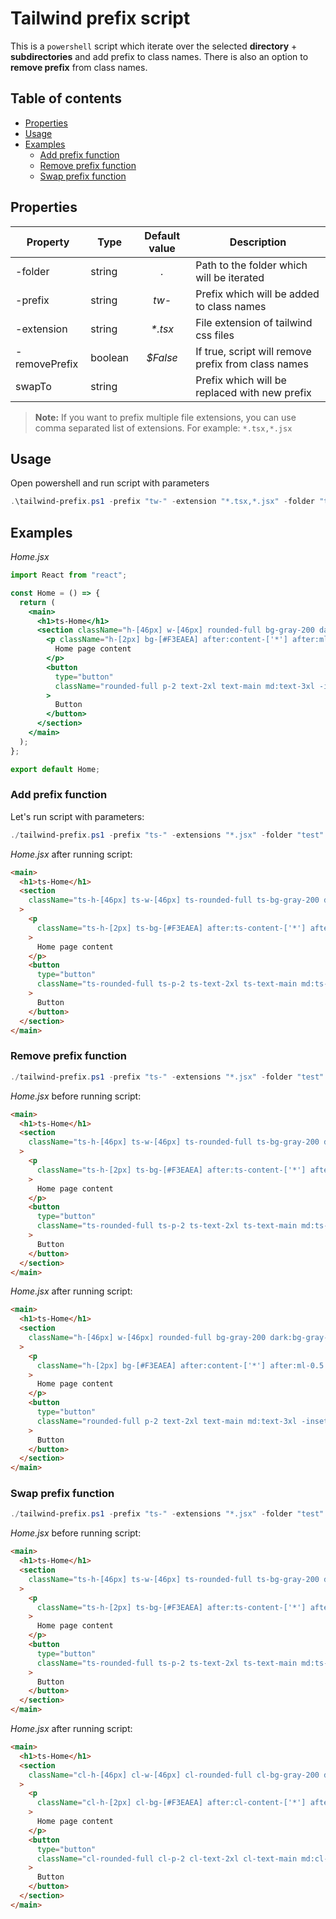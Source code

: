 # Tailwind prefix script

This is a `powershell` script which iterate over the selected **directory** + **subdirectories** and add prefix to class names. There is also an option to **remove prefix** from class names.

## Table of contents

- [Properties](#properties)
- [Usage](#usage)
- [Examples](#examples)
  - [Add prefix function](#add-prefix-function)
  - [Remove prefix function](#remove-prefix-function)
  - [Swap prefix function](#swap-prefix-function)

## Properties

| Property      | Type    | Default value | Description                                         |
| ------------- | ------- | :-----------: | --------------------------------------------------- |
| -folder       | string  |      _._      | Path to the folder which will be iterated           |
| -prefix       | string  |     _tw-_     | Prefix which will be added to class names           |
| -extension    | string  |   _\*.tsx_    | File extension of tailwind css files                |
| -removePrefix | boolean |   _$False_    | If true, script will remove prefix from class names |
| swapTo        | string  |               | Prefix which will be replaced with new prefix       |

> **Note:** If you want to prefix multiple file extensions, you can use comma separated list of extensions. For example: `*.tsx,*.jsx`

## Usage

Open powershell and run script with parameters

```powershell
.\tailwind-prefix.ps1 -prefix "tw-" -extension "*.tsx,*.jsx" -folder "test"
```

## Examples

_Home.jsx_

```jsx
import React from "react";

const Home = () => {
  return (
    <main>
      <h1>ts-Home</h1>
      <section className="h-[46px] w-[46px] rounded-full bg-gray-200 dark:bg-gray-700 focus:invalid:ring-pink-500">
        <p className="h-[2px] bg-[#F3EAEA] after:content-['*'] after:ml-0.5 after:text-red-500">
          Home page content
        </p>
        <button
          type="button"
          className="rounded-full p-2 text-2xl text-main md:text-3xl -inset-1 -skew-y-3"
        >
          Button
        </button>
      </section>
    </main>
  );
};

export default Home;
```

### Add prefix function

Let's run script with parameters:

```powershell
./tailwind-prefix.ps1 -prefix "ts-" -extensions "*.jsx" -folder "test" -removePrefix $False
```

_Home.jsx_ after running script:

```html
<main>
  <h1>ts-Home</h1>
  <section
    className="ts-h-[46px] ts-w-[46px] ts-rounded-full ts-bg-gray-200 dark:ts-bg-gray-700 focus:invalid:ts-ring-pink-500"
  >
    <p
      className="ts-h-[2px] ts-bg-[#F3EAEA] after:ts-content-['*'] after:ts-ml-0.5 after:ts-text-red-500"
    >
      Home page content
    </p>
    <button
      type="button"
      className="ts-rounded-full ts-p-2 ts-text-2xl ts-text-main md:ts-text-3xl -ts-inset-1 -ts-skew-y-3"
    >
      Button
    </button>
  </section>
</main>
```

### Remove prefix function

```powershell
./tailwind-prefix.ps1 -prefix "ts-" -extensions "*.jsx" -folder "test" -removePrefix $True
```

_Home.jsx_ before running script:

```html
<main>
  <h1>ts-Home</h1>
  <section
    className="ts-h-[46px] ts-w-[46px] ts-rounded-full ts-bg-gray-200 dark:ts-bg-gray-700 focus:invalid:ts-ring-pink-500"
  >
    <p
      className="ts-h-[2px] ts-bg-[#F3EAEA] after:ts-content-['*'] after:ts-ml-0.5 after:ts-text-red-500"
    >
      Home page content
    </p>
    <button
      type="button"
      className="ts-rounded-full ts-p-2 ts-text-2xl ts-text-main md:ts-text-3xl -ts-inset-1 -ts-skew-y-3"
    >
      Button
    </button>
  </section>
</main>
```

_Home.jsx_ after running script:

```html
<main>
  <h1>ts-Home</h1>
  <section
    className="h-[46px] w-[46px] rounded-full bg-gray-200 dark:bg-gray-700 focus:invalid:ring-pink-500"
  >
    <p
      className="h-[2px] bg-[#F3EAEA] after:content-['*'] after:ml-0.5 after:text-red-500"
    >
      Home page content
    </p>
    <button
      type="button"
      className="rounded-full p-2 text-2xl text-main md:text-3xl -inset-1 -skew-y-3"
    >
      Button
    </button>
  </section>
</main>
```

### Swap prefix function

```powershell
./tailwind-prefix.ps1 -prefix "ts-" -extensions "*.jsx" -folder "test" -swapTo "cl-"
```

_Home.jsx_ before running script:

```html
<main>
  <h1>ts-Home</h1>
  <section
    className="ts-h-[46px] ts-w-[46px] ts-rounded-full ts-bg-gray-200 dark:ts-bg-gray-700 focus:invalid:ts-ring-pink-500"
  >
    <p
      className="ts-h-[2px] ts-bg-[#F3EAEA] after:ts-content-['*'] after:ts-ml-0.5 after:ts-text-red-500"
    >
      Home page content
    </p>
    <button
      type="button"
      className="ts-rounded-full ts-p-2 ts-text-2xl ts-text-main md:ts-text-3xl -ts-inset-1 -ts-skew-y-3"
    >
      Button
    </button>
  </section>
</main>
```

_Home.jsx_ after running script:

```html
<main>
  <h1>ts-Home</h1>
  <section
    className="cl-h-[46px] cl-w-[46px] cl-rounded-full cl-bg-gray-200 dark:cl-bg-gray-700 focus:invalid:cl-ring-pink-500"
  >
    <p
      className="cl-h-[2px] cl-bg-[#F3EAEA] after:cl-content-['*'] after:cl-ml-0.5 after:cl-text-red-500"
    >
      Home page content
    </p>
    <button
      type="button"
      className="cl-rounded-full cl-p-2 cl-text-2xl cl-text-main md:cl-text-3xl -cl-inset-1 -cl-skew-y-3"
    >
      Button
    </button>
  </section>
</main>
```
